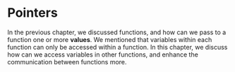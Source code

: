 # Pointers

In the previous chapter, we discussed functions, and how can we pass to a function one or more **values**. We mentioned that variables within each function can only be accessed within a function. In this chapter, we discuss how can we access variables in other functions, and enhance the communication between functions more. 